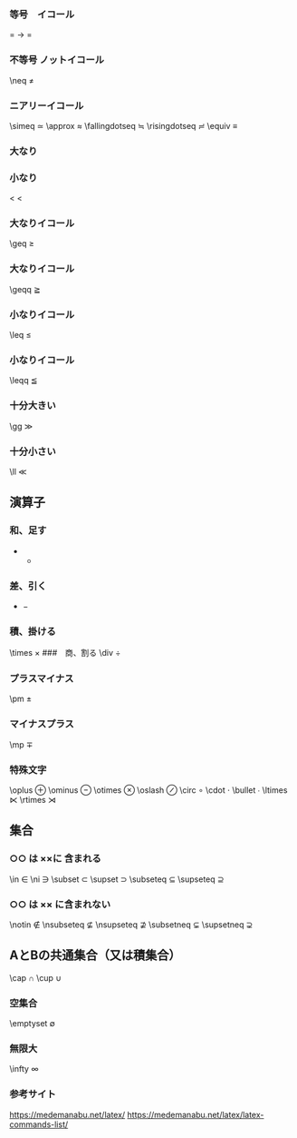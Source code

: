 ### 等号　イコール
= → =
### 不等号 ノットイコール
\neq ≠
### ニアリーイコール
\simeq	≃
\approx	≈
\fallingdotseq	≒
\risingdotseq	≓
\equiv	≡
### 大なり
>	>	
### 小なり
<	<	
### 大なりイコール
\geq	≥
### 大なりイコール
\geqq	≧

### 小なりイコール
\leq	≤
### 小なりイコール
\leqq	≦
### 十分大きい
\gg	≫
### 十分小さい
\ll	≪

## 演算子
### 和、足す
+	+
### 差、引く
-	−
### 積、掛ける
\times	×
###　商、割る
\div	÷
### プラスマイナス
\pm	±
### マイナスプラス
\mp	∓
### 特殊文字
\oplus	⊕
\ominus	⊖
\otimes	⊗
\oslash	⊘
\circ	∘
\cdot	⋅
\bullet	∙
\ltimes	⋉
\rtimes	⋊

## 集合
### ○○ は ××に 含まれる
\in	∈
\ni	∋
\subset	⊂
\supset	⊃
\subseteq	⊆
\supseteq	⊇
### ○○ は ×× に含まれない
\notin	∉
\nsubseteq	⊈
\nsupseteq	⊉
\subsetneq	⊊
\supsetneq	⊋
## AとBの共通集合（又は積集合）
\cap	∩
\cup	∪
### 空集合
\emptyset	∅
### 無限大
\infty	∞

### 参考サイト
https://medemanabu.net/latex/
https://medemanabu.net/latex/latex-commands-list/